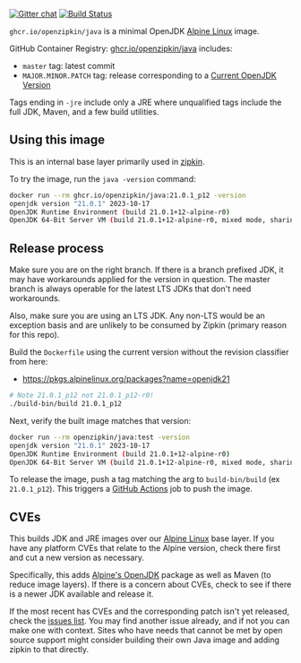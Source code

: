 [![Gitter chat](http://img.shields.io/badge/gitter-join%20chat%20%E2%86%92-brightgreen.svg)](https://gitter.im/openzipkin/zipkin)
[![Build Status](https://github.com/openzipkin/docker-java/workflows/test/badge.svg)](https://github.com/openzipkin/docker-java/actions?query=workflow%3Atest)

`ghcr.io/openzipkin/java` is a minimal OpenJDK [Alpine Linux](https://github.com/openzipkin/docker-alpine) image.

GitHub Container Registry: [ghcr.io/openzipkin/java](https://github.com/orgs/openzipkin/packages/container/package/java) includes:
 * `master` tag: latest commit
 * `MAJOR.MINOR.PATCH` tag: release corresponding to a [Current OpenJDK Version](https://pkgs.alpinelinux.org/packages?name=openjdk21)

Tags ending in `-jre` include only a JRE where unqualified tags include the full JDK, Maven, and a
few build utilities.

## Using this image
This is an internal base layer primarily used in [zipkin](https://github.com/openzipkin/zipkin).

To try the image, run the `java -version` command:
```bash
docker run --rm ghcr.io/openzipkin/java:21.0.1_p12 -version
openjdk version "21.0.1" 2023-10-17
OpenJDK Runtime Environment (build 21.0.1+12-alpine-r0)
OpenJDK 64-Bit Server VM (build 21.0.1+12-alpine-r0, mixed mode, sharing)
```

## Release process

Make sure you are on the right branch. If there is a branch prefixed JDK, it
may have workarounds applied for the version in question. The master branch is
always operable for the latest LTS JDKs that don't need workarounds.

Also, make sure you are using an LTS JDK. Any non-LTS would be an exception
basis and are unlikely to be consumed by Zipkin (primary reason for this repo).

Build the `Dockerfile` using the current version without the revision classifier from here:
 * https://pkgs.alpinelinux.org/packages?name=openjdk21
```bash
# Note 21.0.1_p12 not 21.0.1_p12-r0!
./build-bin/build 21.0.1_p12
```

Next, verify the built image matches that version:
```bash
docker run --rm openzipkin/java:test -version
openjdk version "21.0.1" 2023-10-17
OpenJDK Runtime Environment (build 21.0.1+12-alpine-r0)
OpenJDK 64-Bit Server VM (build 21.0.1+12-alpine-r0, mixed mode, sharing)
```

To release the image, push a tag matching the arg to `build-bin/build` (ex `21.0.1_p12`).
This triggers a [GitHub Actions](https://github.com/openzipkin/docker-java/actions) job to push the image.

## CVEs

This builds JDK and JRE images over our [Alpine Linux](https://github.com/openzipkin/docker-alpine)
base layer. If you have any platform CVEs that relate to the Alpine version, check there first and
cut a new version as necessary.

Specifically, this adds [Alpine's OpenJDK](https://pkgs.alpinelinux.org/packages?name=openjdk21)
package as well as Maven (to reduce image layers). If there is a concern about CVEs, check to see if
there is a newer JDK available and release it.

If the most recent has CVEs and the corresponding patch isn't yet released, check the [issues list](https://gitlab.alpinelinux.org/search?group_id=2&project_id=1&repository_ref=master&scope=issues&search=openjdk).
You may find another issue already, and if not you can make one with context. Sites who have needs
that cannot be met by open source support might consider building their own Java image and adding
zipkin to that directly.
